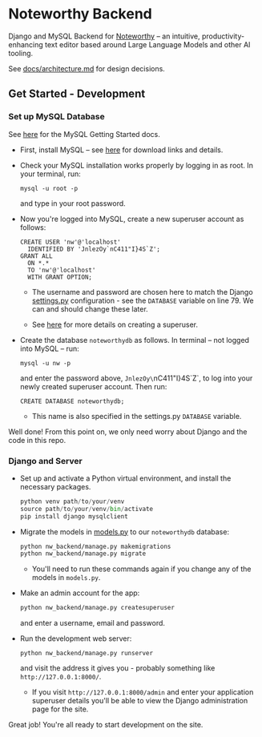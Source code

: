 # Noteworthy Backend

Django and MySQL Backend for [Noteworthy](https://www.github.com/dan-smith-tech/noteworthy) – an intuitive, productivity-enhancing text editor based around Large Language Models and other AI tooling.

See [docs/architecture.md](docs/architecture.md) for design decisions.

## Get Started - Development

### Set up MySQL Database

See [here](https://dev.mysql.com/doc/mysql-getting-started/en/) for the MySQL Getting Started docs.

* First, install MySQL – see [here](https://dev.mysql.com/doc/mysql-getting-started/en/#mysql-getting-started-installing) for download links and details.

* Check your MySQL installation works properly by logging in as root. In your terminal, run:
  ```
  mysql -u root -p
  ```
  and type in your root password.

* Now you're logged into MySQL, create a new superuser account as follows:
     ```
     CREATE USER 'nw'@'localhost'
       IDENTIFIED BY 'JnlezOy`nC411"I}4S`Z';
     GRANT ALL
       ON *.*
       TO 'nw'@'localhost'
       WITH GRANT OPTION;
     ```
    
  * The username and password are chosen here to match the Django [settings.py](https://github.com/jhels/noteworthy-backend/blob/main/nw_backend/nw_backend/settings.py) configuration - see the `DATABASE` variable on line 79. We can and should change these later.

  * See [here](https://dev.mysql.com/doc/refman/8.0/en/creating-accounts.html#creating-accounts-granting-privileges) for more details on creating a superuser.

* Create the database `noteworthydb` as follows. In terminal – not logged into MySQL – run:
  ```
  mysql -u nw -p
  ```
  and enter the password above, `JnlezOy\`nC411"I}4S\`Z`, to log into your newly created superuser account. Then run:
  ```
  CREATE DATABASE noteworthydb;
  ```
  * This name is also specified in the settings.py `DATABASE` variable.
 
Well done! From this point on, we only need worry about Django and the code in this repo.
 
### Django and Server

* Set up and activate a Python virtual environment, and install the necessary packages.

    ```python
    python venv path/to/your/venv
    source path/to/your/venv/bin/activate
    pip install django mysqlclient 
    ```

* Migrate the models in [models.py](https://github.com/jhels/noteworthy-backend/blob/main/nw_backend/user_accounts/models.py) to our `noteworthydb` database:

    ```bash
    python nw_backend/manage.py makemigrations
    python nw_backend/manage.py migrate
    ```
  * You'll need to run these commands again if you change any of the models in `models.py`.
 
* Make an admin account for the app:
  ```bash
  python nw_backend/manage.py createsuperuser
  ```
  and enter a username, email and password.

* Run the development web server:
    ```
    python nw_backend/manage.py runserver
    ```
    and visit the address it gives you - probably something like `http://127.0.0.1:8000/`.
  * If you visit `http://127.0.0.1:8000/admin` and enter your application superuser details you'll be able to view the Django administration page for the site.
 
Great job! You're all ready to start development on the site.
    
